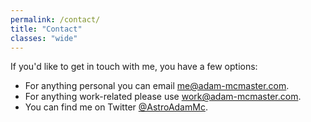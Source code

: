 ```yaml
---
permalink: /contact/
title: "Contact"
classes: "wide"
---
```


If you'd like to get in touch with me, you have a few options:

* For anything personal you can email [me@adam-mcmaster.com](mailto:me@adam-mcmaster.com).
* For anything work-related please use [work@adam-mcmaster.com](mailto:work@adam-mcmaster.com).
* You can find me on Twitter [@AstroAdamMc](https://twitter.com/AstroAdamMc).
